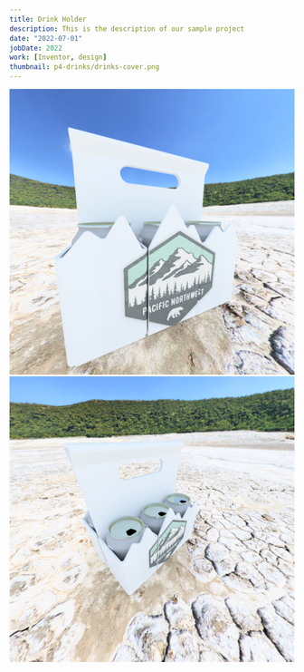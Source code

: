 ```yaml
---
title: Drink Holder
description: This is the description of our sample project
date: "2022-07-01"
jobDate: 2022
work: [Inventor, design]
thumbnail: p4-drinks/drinks-cover.png
---
```


[![drink holder side](drinks-cover.png)](drinks-cover.png)
[![drinks top-down](drinks2.png)](drinks2.png)